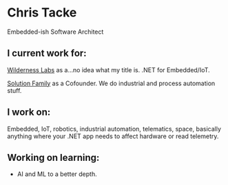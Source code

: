 # Chris Tacke

Embedded-ish Software Architect

## I current work for:

[Wilderness Labs](www.wildernesslabs.co) as a...no idea what my title is. .NET for Embedded/IoT.

[Solution Family](www.solution-family.com) as a Cofounder.  We do industrial and process automation stuff.

## I work on:

Embedded, IoT, robotics, industrial automation, telematics, space, basically anything where your .NET app needs to affect hardware or read telemetry.

## Working on learning:

- AI and ML to a better depth.

